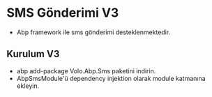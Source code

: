 # SMS Gönderimi V3
- Abp framework ile sms gönderimi desteklenmektedir. 

## Kurulum V3
- abp add-package Volo.Abp.Sms paketini indirin.
- AbpSmsModule'ü dependency injektion olarak module katmanına ekleyin.